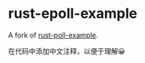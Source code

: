 # rust-epoll-example

A fork of [rust-poll-example](https://github.com/zupzup/rust-epoll-example).

在代码中添加中文注释，以便于理解😀
